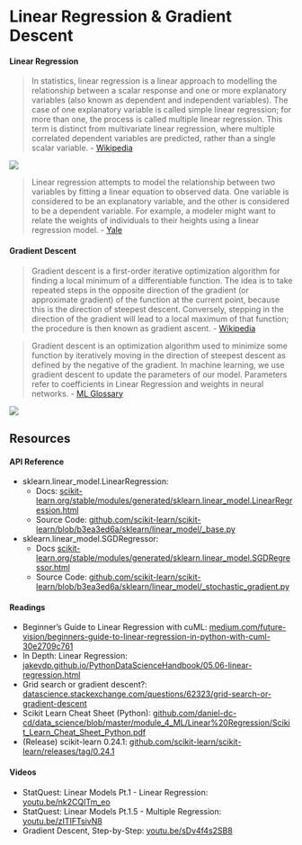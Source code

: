 # Linear Regression & Gradient Descent
#### Linear Regression
> In statistics, linear regression is a linear approach to modelling the relationship between a scalar response and one or more explanatory variables (also known as dependent and independent variables). The case of one explanatory variable is called simple linear regression; for more than one, the process is called multiple linear regression. This term is distinct from multivariate linear regression, where multiple correlated dependent variables are predicted, rather than a single scalar variable. - [Wikipedia](https://en.wikipedia.org/wiki/Linear_regression)

![](https://upload.wikimedia.org/wikipedia/commons/thumb/3/3a/Linear_regression.svg/440px-Linear_regression.svg.png)

> Linear regression attempts to model the relationship between two variables by fitting a linear equation to observed data. One variable is considered to be an explanatory variable, and the other is considered to be a dependent variable. For example, a modeler might want to relate the weights of individuals to their heights using a linear regression model. - [Yale](http://www.stat.yale.edu/Courses/1997-98/101/linreg.htm)

#### Gradient Descent
> Gradient descent is a first-order iterative optimization algorithm for finding a local minimum of a differentiable function. The idea is to take repeated steps in the opposite direction of the gradient (or approximate gradient) of the function at the current point, because this is the direction of steepest descent. Conversely, stepping in the direction of the gradient will lead to a local maximum of that function; the procedure is then known as gradient ascent. - [Wikipedia](https://en.wikipedia.org/wiki/Gradient_descent)

> Gradient descent is an optimization algorithm used to minimize some function by iteratively moving in the direction of steepest descent as defined by the negative of the gradient. In machine learning, we use gradient descent to update the parameters of our model. Parameters refer to coefficients in Linear Regression and weights in neural networks. - [ML Glossary](https://ml-cheatsheet.readthedocs.io/en/latest/gradient_descent.html)

![](https://ml-cheatsheet.readthedocs.io/en/latest/_images/gradient_descent_demystified.png)

## Resources
#### API Reference
- sklearn.linear_model.LinearRegression: 
  - Docs: [scikit-learn.org/stable/modules/generated/sklearn.linear_model.LinearRegression.html](https://scikit-learn.org/stable/modules/generated/sklearn.linear_model.LinearRegression.html) 
  - Source Code: [github.com/scikit-learn/scikit-learn/blob/b3ea3ed6a/sklearn/linear_model/_base.py](https://github.com/scikit-learn/scikit-learn/blob/b3ea3ed6a/sklearn/linear_model/_base.py#L391)
- sklearn.linear_model.SGDRegressor:
  - Docs [scikit-learn.org/stable/modules/generated/sklearn.linear_model.SGDRegressor.html](https://scikit-learn.org/stable/modules/generated/sklearn.linear_model.SGDRegressor.html)
  - Source Code: [github.com/scikit-learn/scikit-learn/blob/b3ea3ed6a/sklearn/linear_model/_stochastic_gradient.py](https://github.com/scikit-learn/scikit-learn/blob/b3ea3ed6a/sklearn/linear_model/_stochastic_gradient.py#L1366)

#### Readings
- Beginner’s Guide to Linear Regression with cuML: [medium.com/future-vision/beginners-guide-to-linear-regression-in-python-with-cuml-30e2709c761](https://medium.com/future-vision/beginners-guide-to-linear-regression-in-python-with-cuml-30e2709c761?source=friends_link&sk=1da35920b9e2ffea59d5cb3c998bfeae)
- In Depth: Linear Regression: [jakevdp.github.io/PythonDataScienceHandbook/05.06-linear-regression.html](https://jakevdp.github.io/PythonDataScienceHandbook/05.06-linear-regression.html)
- Grid search or gradient descent?: [datascience.stackexchange.com/questions/62323/grid-search-or-gradient-descent](https://datascience.stackexchange.com/questions/62323/grid-search-or-gradient-descent)
- Scikit Learn Cheat Sheet (Python): [github.com/daniel-dc-cd/data_science/blob/master/module_4_ML/Linear%20Regression/Scikit_Learn_Cheat_Sheet_Python.pdf](https://github.com/daniel-dc-cd/data_science/blob/master/module_4_ML/Linear%20Regression/Scikit_Learn_Cheat_Sheet_Python.pdf)
- (Release) scikit-learn 0.24.1: [github.com/scikit-learn/scikit-learn/releases/tag/0.24.1](https://github.com/scikit-learn/scikit-learn/releases/tag/0.24.1)

#### Videos
- StatQuest: Linear Models Pt.1 - Linear Regression: [youtu.be/nk2CQITm_eo](https://youtu.be/nk2CQITm_eo)
- StatQuest: Linear Models Pt.1.5 - Multiple Regression: [youtu.be/zITIFTsivN8](https://youtu.be/zITIFTsivN8)
- Gradient Descent, Step-by-Step: [youtu.be/sDv4f4s2SB8](https://youtu.be/sDv4f4s2SB8)
